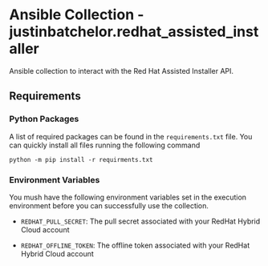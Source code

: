 # Ansible Collection - justinbatchelor.redhat_assisted_installer

Ansible collection to interact with the Red Hat Assisted Installer API. 

## Requirements

### Python Packages

A list of required packages can be found in the `requirements.txt` file. You can quickly install all files running the following command

    python -m pip install -r requirments.txt


### Environment Variables

You mush have the following environment variables set in the execution environment before you can successfully use the collection.

- `REDHAT_PULL_SECRET`: The pull secret associated with your RedHat Hybrid Cloud account

- `REDHAT_OFFLINE_TOKEN`: The offline token associated with your RedHat Hybrid Cloud account



